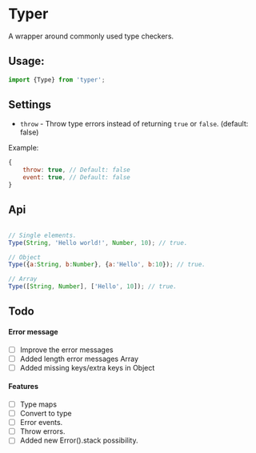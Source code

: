 # Typer
A wrapper around commonly used type checkers.

## Usage:
```js
import {Type} from 'typer';
```

## Settings
* `throw` - Throw type errors instead of returning `true` or `false`. (default: false)

Example:
```js
{
    throw: true, // Default: false
    event: true, // Default: false
}
```

## Api

```js

// Single elements.
Type(String, 'Hello world!', Number, 10); // true.

// Object
Type({a:String, b:Number}, {a:'Hello', b:10}); // true.

// Array
Type([String, Number], ['Hello', 10]); // true.

```

## Todo

#### Error message
- [ ] Improve the error messages
- [ ] Added length error messages Array
- [ ] Added missing keys/extra keys in Object

#### Features
- [ ] Type maps
- [ ] Convert to type
- [ ] Error events.
- [ ] Throw errors.
- [ ] Added new Error().stack possibility.
